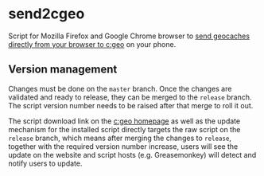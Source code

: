 # send2cgeo

Script for Mozilla Firefox and Google Chrome browser to [send geocaches directly from your browser to c:geo](http://www.cgeo.org/send2cgeo.html) on your phone.

## Version management

Changes must be done on the `master` branch. Once the changes are validated and ready to release, they can be merged to the `release` branch. The script version number needs to be raised after that merge to roll it out.

The script download link on the [c:geo homepage](http://cgeo.org) as well as the update mechanism for the installed script directly targets the raw script on the `release` branch, which means after merging the changes to `release`, together with the required version number increase, users will see the update on the website and script hosts (e.g. Greasemonkey) will detect and notify users to update.
